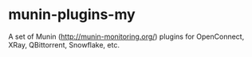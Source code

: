 # munin-plugins-my
A set of Munin (http://munin-monitoring.org/) plugins for OpenConnect, XRay, QBittorrent, Snowflake, etc.

